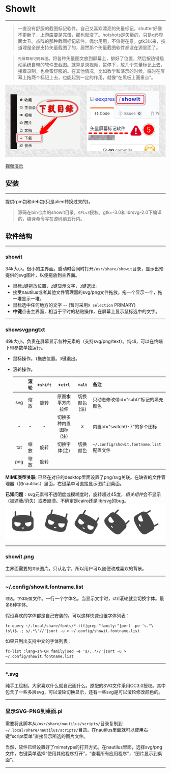 # ShowIt

---

> 一直没有舒服的截图标记软件。自己又喜欢漂亮的矢量标记，shutter好像不更新了，上游库要是完蛋，那也就没了。hotshots是矢量的，只是qt5界面太丑。点阵的那种截图标记软件，偶尔用用，不值得在意。gtk3以来，按道理是全部支持矢量截图了的，居然那个矢量截图软件都没在源里面了。

> `先屏幕标记再截图`。将各种矢量图文放到屏幕上，排好了位置，然后按热键启动系统自带的软件去截图。就算是录视频，暂停下，放几个矢量标记上去，接着录制，也会蛮舒服的。在其他情况，比如教学和演示的时候，临时在屏幕上拖两个标记上去，也能起到一定的作用，就像“在黑板上画重点”。

![演示](shot.png)

[视频演示](showit.mkv)

## 安装

---

提供rpm包和deb包(只是alien转换过来的)。
> 源码在bin仓库的showit目录。`GPLv3`授权。gtk+-3.0和librsvg-2.0下编译的，编译命令写在源码前五行内。

## 软件结构

---

### showit
34k大小。很小的主界面。启动时会同时打开`/usr/share/showit`目录，显示出预提供的svg图片，以便拖放到主界面。

* 鼠标`1`键拖放位置，`2`键显示文字，`3`键退出。
* 接受nautilus或者其他文件管理器的svg/png文件拖放。拖一个显示一个，拖一堆显示一堆。
* 鼠标选中任何地方的文字 -- (暂时采用`X selection` PRIMARY)
* **中键**点击主界面，相当于平时的粘贴操作，在屏幕上显示鼠标选中的文字。

---

### showsvgpngtxt
49k大小。负责在屏幕显示各种元素的（支持svg/png/text）。纯cli，可以在终端下带参数单独运行。

* 鼠标操作。`1`拖放位置。`3`键退出。
* 滚轮操作。

    ||滚轮|+`shift`|+`ctrl`|+`alt`|备注|
    |:--:|:--:|:--:|:--:|:--:|--|
    |svg|缩放|旋转|原图**水平**方向拉伸|切换颜色(注)|只动态修改带id="sub0"标记的填充颜色|
    |-|-|-|切换多种内置图标(注)|x|内置id="switch0-7"的多个图标|
    |txt|缩放|旋转|切换字体(注)|切换颜色|`~/.config/showit.fontname.list`配置文件|
    |png|缩放|旋转||||

**MIME类型关联**: 已经在对应的desktop里面设置了png/svg关联。在缺省的文件管理器（如nautilus）里面，右键菜单可直接显示图片到桌面。

**已知问题**：svg元素带不透明度或模糊度时，旋转超过45度，*相关组件*会不显示（被遮蔽/消失）或者崩溃。不确定是cairo还是librsvg的bug。
![bug](bug.png)

---

### showit.png
主界面需要的`背景`图片。只认名字，所以用户可以随便改成喜欢的背景。

---

### ~/.config/showit.fontname.list
`可选`。`字体配置`文件。一行一个字体名。当显示文字时，ctrl滚轮就会切换字体。最多8种字体。

假设喜欢的字体都是自己安装的。可以这样快速设置字体列表：
```
fc-query ~/.local/share/fonts/*.ttf|grep "family:"|perl -pe 's."\(s\)$..; s/.*\"//'|sort -u > ~/.config/showit.fontname.list
```
如果只列出支持中文的字体列表：
```
fc-list :lang=zh-CN family|sed -e 's/,.*//'|sort -u > ~/.config/showit.fontname.list
```
---

### *.svg
纯手工绘制。大家喜欢什么就自己画什么。原配的SVG文件采用CC3.0授权。其中包含了一些多层svg，可以滚轮切换显示，还有一些svg是可以滚轮修改颜色的。

---

### 显示SVG-PNG到桌面.pl
需要将此脚本从`/usr/share/nautilus/scripts/`目录复制到`~/.local/share/nautilus/scripts/`目录。在nautilus里面就可以使用右键“script菜单”直接显示所选的图片文件。

当然，软件已经设置好了mimetype的打开方式。在nautilus里面，选择svg/png文件，右键菜单选择“使用其他程序打开”，“查看所有应用程序”，“图片显示到桌面”。

---

